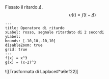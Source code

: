 Fissato il ritardo $\Delta$.
$$u(t)=f(t-\Delta)$$

```functionplot
---
title: Operatore di ritardo
xLabel: rosso, segnale ritardato di 2 secondi
yLabel: 
bounds: [-10,10,-10,10]
disableZoom: true
grid: true
---
f(x) = x^3
g(x) = (x-2)^3
```

![[Trasformata di Laplace#^a6ef22]]